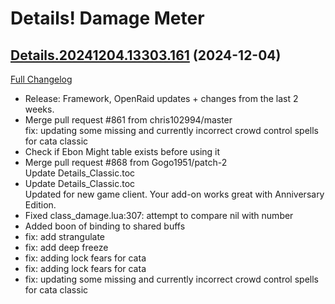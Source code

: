 # Details! Damage Meter

## [Details.20241204.13303.161](https://github.com/Tercioo/Details-Damage-Meter/tree/Details.20241204.13303.161) (2024-12-04)
[Full Changelog](https://github.com/Tercioo/Details-Damage-Meter/compare/Details.20241117.13191.161...Details.20241204.13303.161) 

- Release: Framework, OpenRaid updates + changes from the last 2 weeks.  
- Merge pull request #861 from chris102994/master  
    fix: updating some missing and currently incorrect crowd control spells for cata classic  
- Check if Ebon Might table exists before using it  
- Merge pull request #868 from Gogo1951/patch-2  
    Update Details\_Classic.toc  
- Update Details\_Classic.toc  
    Updated for new game client. Your add-on works great with Anniversary Edition.  
- Fixed class\_damage.lua:307: attempt to compare nil with number  
- Added boon of binding to shared buffs  
- fix: add strangulate  
- fix: add deep freeze  
- fix: adding lock fears for cata  
- fix: adding lock fears for cata  
- fix: updating some missing and currently incorrect crowd control spells for cata classic  
